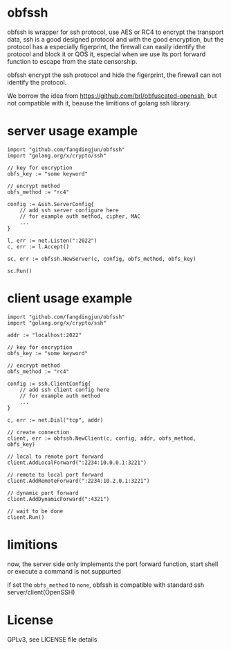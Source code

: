 obfssh
=====

obfssh is wrapper for ssh protocol, use AES or RC4 to encrypt the transport data,
ssh is a good designed protocol and with the good encryption, but the protocol has a especially figerprint,
the firewall can easily identify the protocol and block it or QOS it, especial when we use its port forward function to escape from the state censorship.

obfssh encrypt the ssh protocol and hide the figerprint, the firewall can not identify the protocol.

We borrow the idea from https://github.com/brl/obfuscated-openssh, but not compatible with it,
beause the limitions of golang ssh library.




server usage example
====================

	import "github.com/fangdingjun/obfssh"
	import "golang.org/x/crypto/ssh"

	// key for encryption
	obfs_key := "some keyword"

	// encrypt method
	obfs_method := "rc4"

	config := &ssh.ServerConfig{
		// add ssh server configure here
		// for example auth method, cipher, MAC
		...
	}

	l, err := net.Listen(":2022")
	c, err := l.Accept()

	sc, err := obfssh.NewServer(c, config, obfs_method, obfs_key)

	sc.Run()


client usage example
====================


	import "github.com/fangdingjun/obfssh"
	import "golang.org/x/crypto/ssh"

	addr := "localhost:2022"

	// key for encryption
	obfs_key := "some keyword"

	// encrypt method
	obfs_method := "rc4"

	config := ssh.ClientConfig{
		// add ssh client config here
		// for example auth method
		...
	}

	c, err := net.Dial("tcp", addr)

	// create connection
	client, err := obfssh.NewClient(c, config, addr, obfs_method, obfs_key)

	// local to remote port forward
	client.AddLocalForward(":2234:10.0.0.1:3221")

	// remote to local port forward
	client.AddRemoteForward(":2234:10.2.0.1:3221")

	// dynamic port forward
	client.AddDynamicForward(":4321")

	// wait to be done
	client.Run()


limitions
========
 
 now, the server side only implements the port forward function, start shell or execute a command is not suppurted

 if set the `obfs_method` to `none`, obfssh is compatible with standard ssh server/client(OpenSSH)

License
=======
 
 GPLv3, see LICENSE file details
